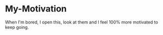 # My-Motivation
When I'm bored, I open this, look at them and I feel 100% more motivated to keep going.
